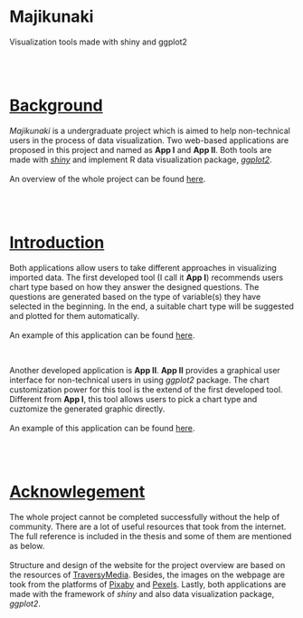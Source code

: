 # Majikunaki
Visualization tools made with shiny and ggplot2

<br />
<br />

<html>
  </body>
    <h1><u>Background</u></h1>

<p><i>Majikunaki</i> is a undergraduate project which is aimed to help non-technical users
      in the process of data visualization. Two web-based applications are proposed in this project 
      and named as <b>App I</b> and <b>App II</b>. Both tools are made with <a href="https://shiny.rstudio.com/" target="_blank"><i>shiny</i></a> and implement R data visualization package,  
      <a href="https://ggplot2.tidyverse.org/" target="_blank"><i>ggplot2</i></a>.
      <br /> <br />
      An overview of the whole project can be found <a href="https://kaiwenteoh.github.io/majikunaki/" target="_blank">here</a>.
</p>

<br />
<br />

<h1><u>Introduction</u></h1>

<p> Both applications allow users to take different approaches in visualizing imported data.	
	The first developed tool (I call it <b>App I</b>) recommends users chart type based on how they answer 
	the designed questions. The questions are generated based on the type of variable(s) they have selected in the beginning.
	In the end, a suitable chart type will be suggested and plotted for them automatically.
	<br /> <br />
	An example of this application can be found <a href="https://majikunaki.shinyapps.io/app1/" target="_blank">here</a>.
</p>
<br /> 

<p> Another developed application is <b>App II</b>. <b>App II</b> provides a graphical user interface for non-technical users
	in using <i>ggplot2</i> package. The chart customization power for this tool is the extend of the first developed tool. 
	Different from <b>App I</b>, this tool allows users to pick a chart type and cuztomize the generated graphic directly.
	<br /> <br />
	An example of this application can be found <a href="https://majikunaki.shinyapps.io/app2/" target="_blank">here</a>.
</p>
		
<br />
<br />

<h1><u>Acknowlegement</u></h1> 	

<p>
   The whole project cannot be completed successfully without the help of community. There are a lot of useful resources that took
   from the internet. The full reference is included in the thesis and some of them are mentioned as below.
   <br /><br />
   Structure and design of the website for the project overview are based on the resources of
   <a href="https://www.traversymedia.com/" target="_blank">TraversyMedia</a>. Besides, the images 
   on the webpage are took from the platforms of <a href="https://pixabay.com/" target="_blank">Pixaby</a>
   and <a href="https://www.pexels.com/" target="_blank">Pexels</a>. Lastly, both applications are made with the framework of <i>shiny</i> and also data visualization package, <i>
   ggplot2</i>.
</p>
  </body>
</html>   
	
	
	


	

 
